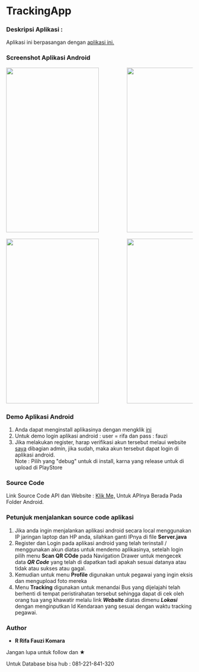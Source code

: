 # TrackingApp

### Deskripsi Aplikasi :
Aplikasi ini berpasangan dengan <a href="https://github.com/rrifafauzikomara/BookingTicketWebBasedV.2">aplikasi ini.</a>

### Screenshot Aplikasi Android
<pre>
<img src="ScreenShoot/Screenshot_2018-02-14-13-55-10.png" width="250" height="444">         <img src="ScreenShoot/Screenshot_2018-02-14-13-55-30.png" width="250" height="444">         <img src="ScreenShoot/Screenshot_2018-02-14-13-55-38.png" width="250" height="444">         <img src="ScreenShoot/Screenshot_2018-02-14-13-55-52.png" width="250" height="444">         <img src="ScreenShoot/Screenshot_2018-02-14-13-55-59.png" width="250" height="444">         <img src="ScreenShoot/Screenshot_2018-02-14-13-56-08.png" width="250" height="444">
</pre>

<pre>
<img src="ScreenShoot/Screenshot_2018-02-14-13-56-16.png" width="250" height="444">         <img src="ScreenShoot/Screenshot_2018-02-14-13-56-32.png" width="250" height="444">         <img src="ScreenShoot/Screenshot_2018-02-14-13-56-49.png" width="250" height="444">         <img src="ScreenShoot/Screenshot_2018-02-14-13-56-58.png" width="250" height="444">         <img src="ScreenShoot/Screenshot_2018-02-14-13-57-08.png" width="250" height="444">
</pre>

### Demo Aplikasi Android
1.  Anda dapat menginstall aplikasinya dengan mengklik <a href="https://drive.google.com/open?id=1yGfoyXtPhROD7v0iRpJ3A-Dp3H1wLPi5">ini</a>
2.  Untuk demo login aplikasi android : user = rifa dan pass : fauzi
3.  Jika melakukan register, harap verifikasi akun tersebut melaui website <a href="http://r-fauzi.xyz">saya</a> dibagian admin, jika sudah, maka akun tersebut dapat login di aplikasi android.
<br>Note : Pilih yang "debug" untuk di install, karna yang release untuk di upload di PlayStore

### Source Code
Link Source Code API dan Website : <a href="https://github.com/rrifafauzikomara/BookingTicketWebBasedV.2">Klik Me,</a> Untuk APInya Berada Pada Folder Android.

### Petunjuk menjalankan source code aplikasi
1. Jika anda ingin menjalankan aplikasi android secara local menggunakan IP jaringan laptop dan HP anda, silahkan ganti IPnya di file **Server.java**
2. Register dan Login pada aplikasi android yang telah terinstall / menggunakan akun diatas untuk mendemo aplikasinya, setelah login pilih menu **Scan QR COde** pada Navigation Drawer untuk mengecek data ***QR Code*** yang telah di dapatkan tadi apakah sesuai datanya atau tidak atau sukses atau gagal.
3. Kemudian untuk menu **Profile** digunakan untuk pegawai yang ingin eksis dan mengupload foto mereka
4. Menu **Tracking** digunakan untuk menandai Bus yang dijelajahi telah berhenti di tempat peristirahatan tersebut sehingga dapat di cek oleh orang tua yang khawatir melalu link ***Website*** diatas dimenu ***Lokasi*** dengan menginputkan Id Kendaraan yang sesuai dengan waktu tracking pegawai.

### Author

* **R Rifa Fauzi Komara**

Jangan lupa untuk follow dan ★

Untuk Database bisa hub : 081-221-841-320
